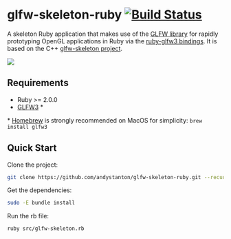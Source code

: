 # glfw-skeleton-ruby [![Build Status](https://travis-ci.org/andystanton/glfw-skeleton-ruby.png?branch=master)](https://travis-ci.org/andystanton/glfw-skeleton-ruby)

A skeleton Ruby application that makes use of the [GLFW library](http://www.glfw.org) for rapidly prototyping OpenGL applications in Ruby via the [ruby-glfw3 bindings](https://github.com/nilium/ruby-glfw3). It is based on the C++ [glfw-skeleton project](https://github.com/andystanton/glfw-skeleton).

![](http://andystanton.github.io/glfw-skeleton/images/content/1.0-ruby/glfw-skeleton.png)


## Requirements

 * Ruby >= 2.0.0
 * [GLFW3](http://www.glfw.org/download.html) *


\* [Homebrew](http://brew.sh/) is strongly recommended on MacOS for simplicity: ```brew install glfw3```


## Quick Start

Clone the project:

```sh
git clone https://github.com/andystanton/glfw-skeleton-ruby.git --recursive && cd glfw-skeleton-ruby
```

Get the dependencies:

```sh
sudo -E bundle install
```

Run the rb file:

```sh
ruby src/glfw-skeleton.rb
```
